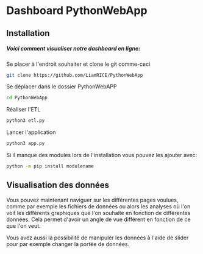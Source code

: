 # Dashboard PythonWebApp

## Installation

##### Voici comment visualiser notre dashboard en ligne:
Se placer à l'endroit souhaiter et clone le git comme-ceci
```sh
git clone https://github.com/LiamRICE/PythonWebApp
```
Se déplacer dans le dossier PythonWebAPP
```sh
cd PythonWebApp
```
Réaliser l'ETL 
```sh
python3 etl.py
```
Lancer l'application
```sh
python3 app.py
```
Si il manque des modules lors de l'installation vous pouvez les ajouter avec:
```sh
python -m pip install modulename
```

## Visualisation des données

Vous pouvez maintenant naviguer sur les différentes pages voulues, comme par exemple les fichiers de données ou alors les analyses où l'on voit les différents graphiques que l'on souhaite en fonction de différentes données. Cela permet d'avoir un angle de vue différent en fonction de ce que l'on veut. 

Vous avez aussi la possibilité de manipuler les données à l'aide de slider pour par exemple changer la portée de données.
